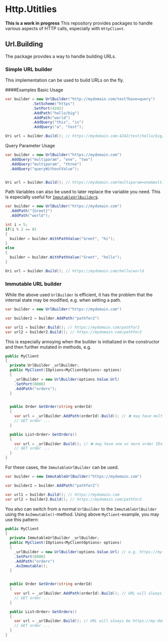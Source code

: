 # Http.Utitlies
**This is a work in progress**
This repository provides packages to handle various aspects of HTTP calls, especially with `HttpClient`.


## Url.Building
The package provides a way to handle building URLs.

### Simple URL builder
This implementation can be used to build URLs on the fly.

####Examples
Basic Usage

```csharp
var builder = new UrlBuilder("http://mydomain.com/test?base=query")
            .SetScheme("https")
            .SetPort(4242)
            .AddPath("hello/big")
            .AddPath("world")
            .AddQuery("this", "is")
            .AddQuery("a", "test");

Uri url = builder.Build(); // https://mydomain.com:4242/test/hello/big/world?base=query&this=is&a=test
```
Query Parameter Usage
```csharp
var builder = new UrlBuilder("https://mydomain.com")
  .AddQuery("multiparam", "one", "two")
  .AddQuery("multiparam", "three")
  .AddQuery("queryWithoutValue");


Uri url = builder.Build(); // https://mydomain.com?multiparam=one&multiparam=two&multiparam=three&queryWithoutValue
```
Path Variables can also be used to later replace the variable you need. This is especially useful for [`ImmutableUrlBuilder`s](#immutable-url-builder).
```csharp
var builder = new UrlBuilder("https://mydomain.com")
  .AddPath("{Greet}")
  .AddPath("world");

int i = 5;
if(i % 2 == 0)
{
  builder = builder.WithPathValue("Greet", "hi");
}
else
{
  builder = builder.WithPathValue("Greet", "hello");
}

Uri url = builder.Build(); // https://mydomain.com/hello/world
```

### Immutable URL builder
While the above used `UrlBuilder` is efficient, it has the problem that the internal state may be modified, e.g. when setting a path.
```csharp
var builder = new UrlBuilder("https://mydomain.com")

var builder2 = builder.AddPath("pathfor2")

var url1 = builder.Build(); // https://mydomain.com/pathfor2
var url2 = builder2.Build(); // https://mydomain.com/pathfor2
```
This is especially annoying when the builder is initialized in the constructor and then further mutated in methods, e.g.

```csharp
public MyClient
{
  private UrlBuilder _urlBuilder;
  public MyClient(IOptions<MyClientOptions> options)
  {
    _urlBuilder = new UrlBuilder(options.Value.Url)
    .SetPort(8080)
    .AddPath("orders");
  }


  public Order GetOrder(string orderId)
  {
    var url = _urlBuilder.AddPath(orderId).Build(); // ❌ may have multiple order ID paths when method called multiple times
    // GET order ...
  }

  public List<Order> GetOrders()
  {
    var url = _urlBuilder.Build(); // ❌ may have one or more order IDs added as path when GetOrder was called before
    // GET order ...
  }
}
```
For these cases, the `ImmutableUrlBuilder` can be used.
```csharp
var builder = new ImmutableUrlBuilder("https://mydomain.com")

var builder2 = builder.AddPath("pathfor2")

var url1 = builder.Build(); // https://mydomain.com
var url2 = builder2.Build(); // https://mydomain.com/pathfor2
```
You also can switch from a normal `UrlBuilder` to the `ImmutableUrlBuilder` using the `AsImmutable()`-method.
Using above `MyClient`-example, you may use this pattern:

```csharp
public MyClient
{
  private ImmutableUrlBuilder _urlBuilder;
  public MyClient(IOptions<MyClientOptions> options)
  {
    _urlBuilder = new UrlBuilder(options.Value.Url) // e.g. https://my-domain.com
    .SetPort(8080)
    .AddPath("orders")
    .AsImmutable();
  }


  public Order GetOrder(string orderId)
  {
    var url = _urlBuilder.AddPath(orderId).Build(); // URL will always be https://my-domain.com/orders/<orderId>
    // GET order ...
  }

  public List<Order> GetOrders()
  {
    var url = _urlBuilder.Build(); // URL will always be https://my-domain.com/orders
    // GET order ...
  }
}
```

